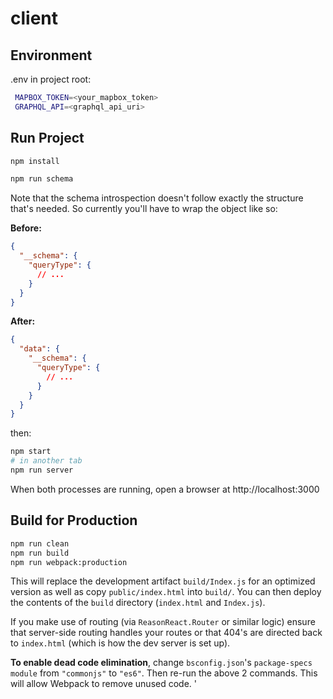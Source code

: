 # client

## Environment

.env in project root:

```sh
 MAPBOX_TOKEN=<your_mapbox_token>
 GRAPHQL_API=<graphql_api_uri>
```

## Run Project

```sh
npm install
```

```sh
npm run schema
```

Note that the schema introspection doesn't follow exactly the structure that's needed.
So currently you'll have to wrap the object like so:

**Before:**

```json
{
  "__schema": {
    "queryType": {
      // ...
    }
  }
}
```

**After:**

```json
{
  "data": {
    "__schema": {
      "queryType": {
        // ...
      }
    }
  }
}
```

then:

```sh
npm start
# in another tab
npm run server
```

When both processes are running, open a browser at http://localhost:3000

## Build for Production

```sh
npm run clean
npm run build
npm run webpack:production
```

This will replace the development artifact `build/Index.js` for an optimized
version as well as copy `public/index.html` into `build/`. You can then deploy the
contents of the `build` directory (`index.html` and `Index.js`).

If you make use of routing (via `ReasonReact.Router` or similar logic) ensure
that server-side routing handles your routes or that 404's are directed back to
`index.html` (which is how the dev server is set up).

**To enable dead code elimination**, change `bsconfig.json`'s `package-specs`
`module` from `"commonjs"` to `"es6"`. Then re-run the above 2 commands. This
will allow Webpack to remove unused code.
'

```

```
